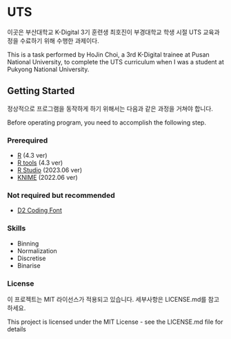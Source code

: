 # UTS
이곳은 부산대학교 K-Digital 3기 훈련생 최호진이 부경대학교 학생 시절 UTS 교육과정을 수료하기 위해 수행한 과제이다.

This is a task performed by HoJin Choi, a 3rd K-Digital trainee at Pusan National University, to complete the UTS curriculum when I was a student at Pukyong National University.

## Getting Started
정상적으로 프로그램을 동작하게 하기 위해서는 다음과 같은 과정을 거쳐야 합니다.

Before operating program, you need to accomplish the following step.

### Prerequired
+ [R](https://cran.rstudio.com/) (4.3 ver)
+ [R tools](https://cran.r-project.org/bin/windows/Rtools/rtools43/rtools.html) (4.3 ver)
+ [R Studio](https://posit.co/download/rstudio-desktop/) (2023.06 ver)
+ [KNIME](https://www.knime.com/knime-product-downloads-2022-06) (2022.06 ver)

### Not required but recommended
+ [D2 Coding Font](https://github.com/naver/d2codingfont)

### Skills
+ Binning
+ Normalization
+ Discretise
+ Binarise

### License
이 프로젝트는 MIT 라이선스가 적용되고 있습니다. 세부사항은 LICENSE.md를 참고하세요.

This project is licensed under the MIT License - see the LICENSE.md file for details
